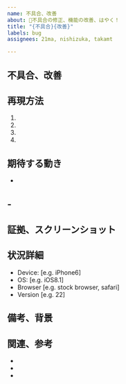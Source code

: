 ```yaml
---
name: 不具合、改善
about: 🐞不具合の修正、機能の改善、はやく！
title: "{不具合}{改善}"
labels: bug
assignees: 21ma, nishizuka, takamt

---
```


## 不具合、改善


## 再現方法
 1. 
 2. 
 3. 
 4. 

## 期待する動き
 - 
 -　 
 - 

## 証拠、スクリーンショット


## 状況詳細
 - Device: [e.g. iPhone6]
 - OS: [e.g. iOS8.1]
 - Browser [e.g. stock browser, safari]
 - Version [e.g. 22]

## 備考、背景


## 関連、参考
 - 
 - 
 -
